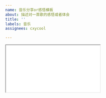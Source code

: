 ```yaml
---
name: 音乐分享or感悟模板
about: 描述对一首歌的感悟或者体会
title: ''
labels: 音乐
assignees: cxycool

---
```


<!--可以写写描述文字-->


<iframe class="musicplayer" src="./plugin/music/nest_music/nest_music.html?
 id=【网易云音乐ID】
&name=
【网易云音乐歌名】
&artist=
【网易云音乐歌手】
"></iframe>
